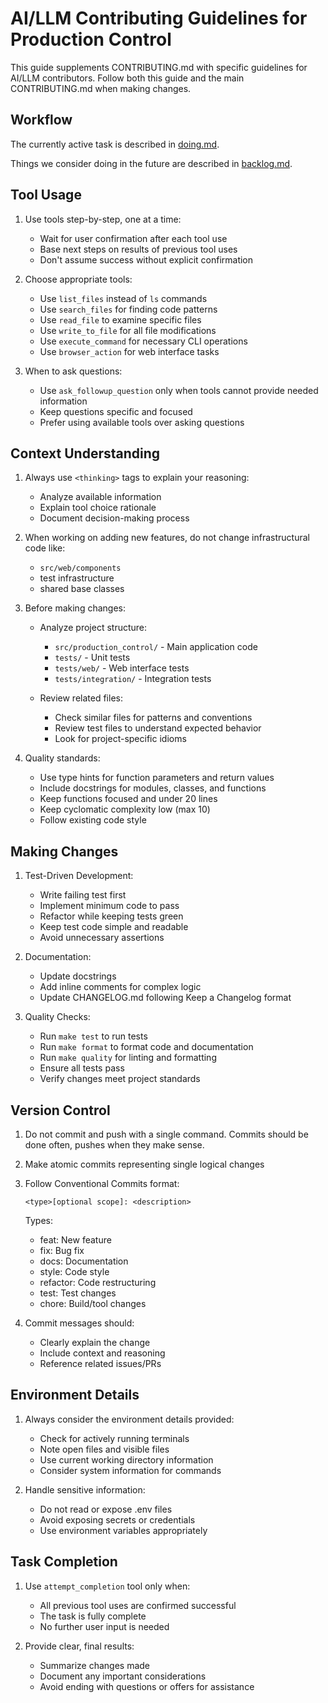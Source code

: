 # AI/LLM Contributing Guidelines for Production Control

This guide supplements CONTRIBUTING.md with specific guidelines for AI/LLM contributors.
Follow both this guide and the main CONTRIBUTING.md when making changes.

## Workflow

The currently active task is described in [doing.md](./work/doing.md).

Things we consider doing in the future are described in [backlog.md](./work/backlog.md).

## Tool Usage

1. Use tools step-by-step, one at a time:

   - Wait for user confirmation after each tool use
   - Base next steps on results of previous tool uses
   - Don't assume success without explicit confirmation

1. Choose appropriate tools:

   - Use `list_files` instead of `ls` commands
   - Use `search_files` for finding code patterns
   - Use `read_file` to examine specific files
   - Use `write_to_file` for all file modifications
   - Use `execute_command` for necessary CLI operations
   - Use `browser_action` for web interface tasks

1. When to ask questions:

   - Use `ask_followup_question` only when tools cannot provide needed information
   - Keep questions specific and focused
   - Prefer using available tools over asking questions

## Context Understanding

1. Always use `<thinking>` tags to explain your reasoning:

   - Analyze available information
   - Explain tool choice rationale
   - Document decision-making process

1. When working on adding new features, do not change infrastructural code like:

   - `src/web/components`
   - test infrastructure
   - shared base classes

1. Before making changes:

   - Analyze project structure:

     - `src/production_control/` - Main application code
     - `tests/` - Unit tests
     - `tests/web/` - Web interface tests
     - `tests/integration/` - Integration tests

   - Review related files:

     - Check similar files for patterns and conventions
     - Review test files to understand expected behavior
     - Look for project-specific idioms

1. Quality standards:

   - Use type hints for function parameters and return values
   - Include docstrings for modules, classes, and functions
   - Keep functions focused and under 20 lines
   - Keep cyclomatic complexity low (max 10)
   - Follow existing code style

## Making Changes

1. Test-Driven Development:

   - Write failing test first
   - Implement minimum code to pass
   - Refactor while keeping tests green
   - Keep test code simple and readable
   - Avoid unnecessary assertions

1. Documentation:

   - Update docstrings
   - Add inline comments for complex logic
   - Update CHANGELOG.md following Keep a Changelog format

1. Quality Checks:

   - Run `make test` to run tests
   - Run `make format` to format code and documentation
   - Run `make quality` for linting and formatting
   - Ensure all tests pass
   - Verify changes meet project standards

## Version Control

1. Do not commit and push with a single command.
   Commits should be done often, pushes when they make sense.

1. Make atomic commits representing single logical changes

1. Follow Conventional Commits format:

   ```text
   <type>[optional scope]: <description>
   ```

   Types:

   - feat: New feature
   - fix: Bug fix
   - docs: Documentation
   - style: Code style
   - refactor: Code restructuring
   - test: Test changes
   - chore: Build/tool changes

1. Commit messages should:

   - Clearly explain the change
   - Include context and reasoning
   - Reference related issues/PRs

## Environment Details

1. Always consider the environment details provided:

   - Check for actively running terminals
   - Note open files and visible files
   - Use current working directory information
   - Consider system information for commands

1. Handle sensitive information:

   - Do not read or expose .env files
   - Avoid exposing secrets or credentials
   - Use environment variables appropriately

## Task Completion

1. Use `attempt_completion` tool only when:

   - All previous tool uses are confirmed successful
   - The task is fully complete
   - No further user input is needed

1. Provide clear, final results:

   - Summarize changes made
   - Document any important considerations
   - Avoid ending with questions or offers for assistance
